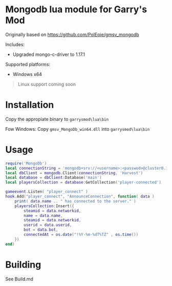 # Mongodb lua module for Garry's Mod

Originally based on https://github.com/PolEpie/gmsv_mongodb

Includes:
* Upgraded mongo-c-driver to 1.17.1

Supported platforms:
* Windows x64
> Linux support coming soon

# Installation

Copy the appropiate binary to `garrysmod\lua\bin`

Fow Windows:
Copy `gmsv_MongoDb_win64.dll` into `garrysmod\lua\bin`

# Usage
```lua
require('MongoDb')
local connectionString = 'mongodb+srv://<username>:<passwod>@cluster0.123456.mongodb.net'
local dbClient = mongodb.Client(connectionString, 'Harvest')
local database = dbClient:Database('main')
local playersCollection = database:GetCollection('player-connected')

gameevent.Listen( "player_connect" )
hook.Add("player_connect", "AnnounceConnection", function( data )
	print( data.name .. " has connected to the server." )
    playersCollection:Insert({
        steamid = data.networkid,
        name = data.name,
        steamid = data.networkid,
        userid = data.userid,
        bot = data.bot,
        connectedAt = os.date("!%Y-%m-%dT%TZ" , os.time())
    })
end)
```

# Building

See Build.md
